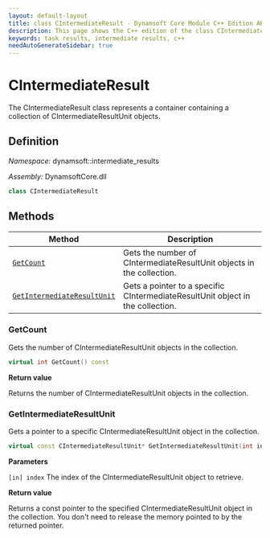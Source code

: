 ```yaml
---
layout: default-layout
title: class CIntermediateResult - Dynamsoft Core Module C++ Edition API Reference
description: This page shows the C++ edition of the class CIntermediateResult in Dynamsoft Core Module.
keywords: task results, intermediate results, c++
needAutoGenerateSidebar: true
---
```


# CIntermediateResult

The CIntermediateResult class represents a container containing a collection of CIntermediateResultUnit objects.

## Definition

*Namespace:* dynamsoft::intermediate_results

*Assembly:* DynamsoftCore.dll

```cpp
class CIntermediateResult
```

## Methods

| Method | Description |
|--------|-------------|
| [`GetCount`](#getcount) | Gets the number of CIntermediateResultUnit objects in the collection. |
| [`GetIntermediateResultUnit`](#getintermediateresultunit) | Gets a pointer to a specific CIntermediateResultUnit object in the collection. |

### GetCount

Gets the number of CIntermediateResultUnit objects in the collection.

```cpp
virtual int GetCount() const
```

**Return value**

Returns the number of CIntermediateResultUnit objects in the collection.

### GetIntermediateResultUnit

Gets a pointer to a specific CIntermediateResultUnit object in the collection.

```cpp
virtual const CIntermediateResultUnit* GetIntermediateResultUnit(int index) const
```

**Parameters**

`[in] index` The index of the CIntermediateResultUnit object to retrieve.

**Return value**

Returns a const pointer to the specified CIntermediateResultUnit object in the collection. You don't need to release the memory pointed to by the returned pointer.
